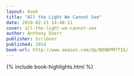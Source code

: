 ```yaml
---
layout: book
title: "All the Light We Cannot See"
date: 2016-02-21 14:48:11
cover: all-the-light-we-cannot-see
author: Anthony Doerr
publisher: Scribner
published: 2014
book-url: http://www.amazon.com/dp/B00DPM7TIG/
---
```


{% include book-highlights.html %}
